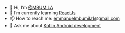 - 👋 Hi, I’m [@MBUMILA](https://github.com/MBUMILA)
- 🌱 I’m currently learning [ReactJs](https://reactjs.org/)
- 📫 How to reach me: emmanuelmbumila1@gmail.com
- 💬 Ask me about [Kotlin](https://kotlinlang.org/),[Android development](https://developer.android.com/)

